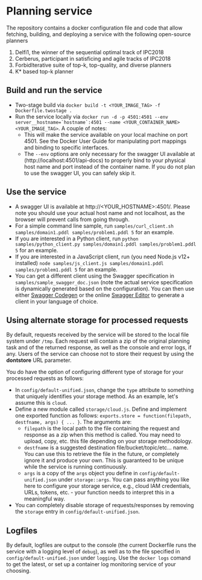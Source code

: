 # Planning service

The repository contains a docker configuration file and code that allow fetching, building, and deploying a service with the following open-source planners
1. Delfi1, the winner of the sequential optimal track of IPC2018
2. Cerberus, participant in satisficing and agile tracks of IPC2018
3. ForbidIterative suite of top-k, top-quality, and diverse planners
4. K* based top-k planner

## Build and run the service
* Two-stage build via ```docker build -t <YOUR_IMAGE_TAG> -f Dockerfile.twostage .```
* Run the service locally via ```docker run -d -p 4501:4501 --env server__hostname=`hostname`:4501 --name <YOUR_CONTAINER_NAME> <YOUR_IMAGE_TAG>```. A couple of notes:
    * This will make the service available on your local machine on port 4501. See the Docker User Guide for manipulating port mappings and binding to specific interfaces.
    * The ```--env``` options are only necessary for the swagger UI available at (http://localhost:4501/api-docs) to properly bind to your physical host name and port instead of the container name. If you do not plan to use the swagger UI, you can safely skip it.

## Use the service
* A swagger UI is available at http://<YOUR_HOSTNAME>:4501/. Please note you should use your actual host name and not localhost, as the browser will prevent calls from going through.
* For a simple command line sample, run ```samples/curl_client.sh samples/domain1.pddl samples/problem1.pddl 5``` for an example.
* If you are interested in a Python client, run ```python samples/python_client.py samples/domain1.pddl samples/problem1.pddl 5``` for an example.
* If you are interested in a JavaScript client, run (you need Node.js v12+ installed) ```node samples/js_client.js samples/domain1.pddl samples/problem1.pddl 5``` for an example.
* You can get a different client using the Swagger specification in ```samples/sample_swagger_doc.json``` (note the actual service specification is dynamically generated based on the configuration). You can then use either [Swagger Codegen](https://github.com/swagger-api/swagger-codegen) or the online [Swagger Editor](https://editor.swagger.io) to generate a client in your language of choice.

## Using alternate storage for processed requests
By default, requests received by the service will be stored to the local file system under ```/tmp```. Each request will contain a zip of the original planning task and of the returned response,
as well as the console and error logs, if any. Users of the service can choose not to store their request by using the **dontstore** URL parameter. 

You do have the option of configuring different type of storage for your processed requests as follows:
* In ```config/default-unified.json```, change the ```type``` attribute to something that uniquely identifies your storage method. As an example, let's assume this is ```cloud```.
* Define a new module called ```storage/cloud.js```. Define and implement one exported function as follows: ```exports.store = function(filepath, destfname, args) { ... }```. The arguments are:
    - ```filepath``` is the local path to the file containing the request and response as a zip when this method is called. You may need to upload, copy, etc. this file depending on your storage methodology.
    - ```destfname``` is a suggested destination file/bucket/topic/etc... name. You can use this to retrieve the file in the future, or completely ignore it and produce your own. This is guaranteed to be unique while the service is running continuously.
    - ```args``` is a copy of the ```args``` object you define in ```config/default-unified.json``` under ```storage::args```. You can pass anything you like here to configure your storage service, e.g., cloud IAM credentials, URLs, tokens, etc. - your function needs to interpret this in a meaningful way.
* You can completely disable storage of requests/responses by removing the ```storage``` entry in ```config/default-unified.json```.

## Logfiles
By default, logfiles are output to the console (the current Dockerfile runs the service with a logging level of ```debug```), as well as to the file specified in ```config/default-unified.json``` under ```logging```. Use the ```docker logs``` comand to get the latest, or set up a container log monitoring service of your choosing.
